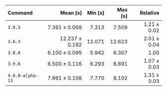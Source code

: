 | Command | Mean [s] | Min [s] | Max [s] | Relative |
|:---|---:|---:|---:|---:|
| `3.0.5` | 7.391 ± 0.069 | 7.313 | 7.509 | 1.21 ± 0.02 |
| `3.6.3` | 12.237 ± 0.192 | 12.071 | 12.623 | 2.01 ± 0.04 |
| `3.8.8` | 6.100 ± 0.095 | 5.942 | 6.307 | 1.00 |
| `3.9.6` | 6.500 ± 0.116 | 6.293 | 6.691 | 1.07 ± 0.03 |
| `4.0.0-alpha-13` | 7.961 ± 0.108 | 7.770 | 8.102 | 1.31 ± 0.03 |

